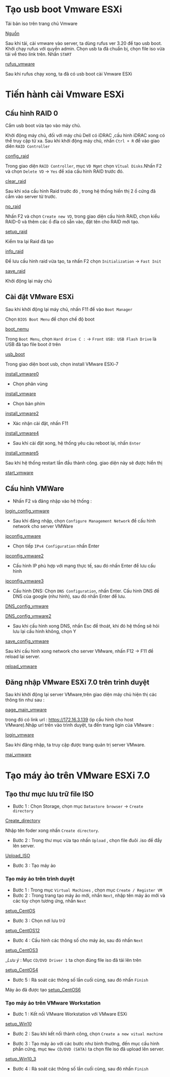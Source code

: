 # Tạo usb boot Vmware ESXi

Tải bản iso trên trang chủ Vmware

[Nguồn](https://customerconnect.vmware.com/en/downloads/info/slug/datacenter_cloud_infrastructure/vmware_vsphere/7_0)

Sau khi tải, cài vmware vào server, ta dùng rufus ver 3.20 để tạo usb boot. Khởi chạy rufus với quyền admin.
Chọn usb ta đã chuẩn bị, chọn file iso vừa tải về theo link trên. Nhấn `START`

[rufus_vmware]()

Sau khi rufus chạy xong, ta đã có usb boot cài Vmware ESXi

# Tiến hành cài Vmware ESXi

## Cấu hình RAID 0

Cắm usb boot vừa tạo vào máy chủ.

Khởi động máy chủ, đối với máy chủ Dell có iDRAC ,cấu hình iDRAC xong có thể truy cập từ xa.
Sau khi khởi động máy chủ, nhấn `Ctrl + R` để vào giao diên `RAID Controller`

[config_raid]()

Trong giao diện `RAID Controller`, mục `VD Mgmt` chọn `Vỉtual Disks`.Nhấn F2 và chọn `Delete VD` -> `Yes` để xóa cấu hình RAID trước đó.

[clear_raid]()

Sau khi xóa cấu hình Raid trước đó , trong hệ thống hiển thị 2 ổ cứng đã cắm vào server từ trước.

[no_raid]()

Nhấn F2 và chọn `Create new VD`, trong giao diện cấu hình RAID, chọn kiểu RAID-0 và thêm các ổ đĩa có sẵn vào, đặt tên cho RAID mới tạo.

[setup_raid]()

Kiểm tra lại Raid đã tạo

[info_raid]()

Để lưu cấu hình raid vừa tạo, ta nhấn F2 chọn `Initialization` -> `Fast Init`

[save_raid]()

Khởi động lại máy chủ

## Cài đặt VMware ESXi

Sau khi khởi động lại máy chủ, nhấn F11 để vào `Boot Manager`

Chọn `BIOS Boot Menu` để chọn chế độ boot

[boot_nemu]()

Trong `Boot Menu`, chọn `Hard drive C :` -> `Front USB: USB Flash Drive` là USB đã tạo file boot ở trên

[usb_boot]()

Trong giao diện boot usb, chọn install VMware ESXi-7

[install_vmware0](images\install_vmware.png)

* Chọn phân vùng 

[install_vmware]()


* Chọn bàn phím

[install_vmware2]()

* Xác nhận cài đặt, nhấn F11

[install_vmware4]()

* Sau khi cài đặt xong, hệ thống yêu càu reboot lại, nhấn `Enter`

[install_vmware5]()

Sau khi hệ thống restart lần đầu thành công. giao diện này sẽ được hiển thị

[start_vmware](images\start_vmware.png)

## Cấu hình VMWare 

* Nhấn F2 và đăng nhập vào hệ thống :

[login_config_vmware](images\login_config_vmware.png)

* Sau khi đăng nhập, chọn `Configure Management Network` để cấu hình network cho server VMWare

[ipconfig_vmware](images\ipconfig_vmware.png)

* Chọn tiếp `IPv4 Configuration` nhấn Enter

[ipconfig_vmware2](images\ipconfig_vmware2.png)

* Cấu hình IP phù hợp với mạng thực tế, sau đó nhấn Enter để lưu cấu hình

[ipconfig_vmware3](images\ipconfig_vmware3.png)

* Cấu hình DNS: Chọn `DNS Configuration`, nhấn Enter. Cấu hình DNS để DNS của google (như hình), sau đó nhấn Enter để lưu.

[DNS_config_vmware](images\DNS_config_vmware.png)

[DNS_config_vmware2](images\DNS_config_vmware2.png)

* Sau khi cấu hình xong DNS, nhấn Esc để thoát, khi đó hệ thống sẽ hỏi lưu lại cấu hình không, chọn Y

[save_config_vmware](images\save_config_vmware.png)

Sau khi cấu hình xong network cho server VMware, nhấn F12 -> F11 để reload lại server.

[reload_vmware](images\reload_vmware.png)

## Đăng nhập VMware ESXi 7.0 trên trình duyệt

Sau khi khởi động lại server VMware,trên giao diện máy chủ hiện thị các thông tin như sau :

[page_main_vmware](images\page_main_vmware.png)

trong đó có link url : https://172.16.3.139 (ip cấu hình cho host VMware).Nhập url trên vào trình duyệt, ta đến trang ligin của VMware :

[login_vmware](images\login_vmware.png)

Sau khi đăng nhập, ta truy cập được trang quản trị server VMware.

[mai_vmware](images\mai_vmware.png)

# Tạo máy ảo trên VMware ESXi 7.0

## Tạo thư mục lưu trữ file ISO

* Bước 1 : Chọn Storage, chọn mục `Datastore browser` -> `Create directory`

[Create_directory](images\Create_directory.png)

Nhập tên foder xong nhấn `Create directory`.

* Bước 2 : Trong thư mục vừa tạo nhấn `Upload` , chọn file đuôi .iso để đẩy lên server.

[Upload_ISO](\images\Upload_ISO.png)

* Bước 3 : Tạo máy ảo

### Tạo máy ảo trên trình duyệt

 * Bước 1 : Trong mục `Virtual Machines` , chọn mục `Create / Register VM` 
 * Bước 2 : Trong trang tạo máy ảo mới, nhấn `Next`, nhập tên máy ảo mới và các tùy chọn tương ứng, nhấn `Next`

 [setup_CentOS](images\setup_CentOS.png)

 * Bước 3 : Chọn nơi lưu trữ

 [setup_CentOS12](images\setup_CentOS12.png)

 * Bước 4 : Cấu hình các thông số cho máy ảo, sau đó nhấn `Next`

 [setup_CentOS3](images\setup_CentOS3.png)

 __Lưu ý_ : Mục `CD/DVD Driver 1` ta chọn đúng file iso đã tải lên trên

 [setup_CentOS4](images\setup_CentOS4.png)

 * Bước 5 :  Rà soát các thông số lần cuối cùng, sau đó nhấn `Finish`

 Máy ảo đã được tạo
 [setup_CentOS6](images\setup_CentOS6.png)

### Tạo máy ảo trên VMware Workstation

 * Bước 1 : Kết nối VMware Workstation với VMware ESXi
 
 [setup_Win10](images\setup_Win10.png)
 
 * Bước 2 : Sau khi kết nối thành công, chọn `Create a new vitual machine`

 

 * Bước 3 : Tạo máy ảo với các bước như bình thường, đến mục cấu hình phần cứng, mục `New CD/DVD (SATA)` ta chọn file iso đã upload lên server.

 [setup_Win10_3](images\setup_Win10_3.png)

 * Bước 4 :  Rà soát các thông số lần cuối cùng, sau đó nhấn `Finish`


 